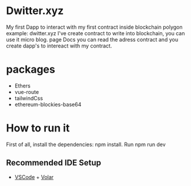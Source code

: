 # Dwitter.xyz
My first Dapp to interact with my first contract inside blockchain polygon
example: dwitter.xyz
I've create contract to write into blockchain, you can use it micro blog.
page Docs you can read the adress contract and you create dapp's to intereact with my contract.

# packages
 - Ethers
 - vue-route
 - tailwindCss
 - ethereum-blockies-base64
 
# How to run it
 First of all, install the dependencies: npm install. Run npm run dev 
 
## Recommended IDE Setup

- [VSCode](https://code.visualstudio.com/) + [Volar](https://marketplace.visualstudio.com/items?itemName=johnsoncodehk.volar)
